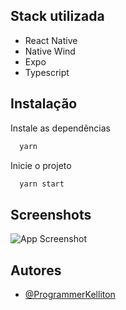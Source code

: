 ## Stack utilizada

- React Native
- Native Wind
- Expo
- Typescript

## Instalação

Instale as dependências

```bash
  yarn
```

Inicie o projeto

```bash
  yarn start
```

## Screenshots

![App Screenshot](./images/)

## Autores

- [@ProgrammerKelliton](https://www.frontendmentor.io/profile/ProgrammerKelliton)
